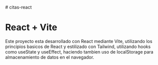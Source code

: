 #   c i t a s - r e a c t 
# React + Vite
Este proyecto esta desarrollado con React mediante Vite, utilizando los principios basicos de React y estilizado con Tailwind, utilizando hooks como useState y useEffect, haciendo tambien uso de localStorage para almacenamiento de datos en el navegador.
 
 

